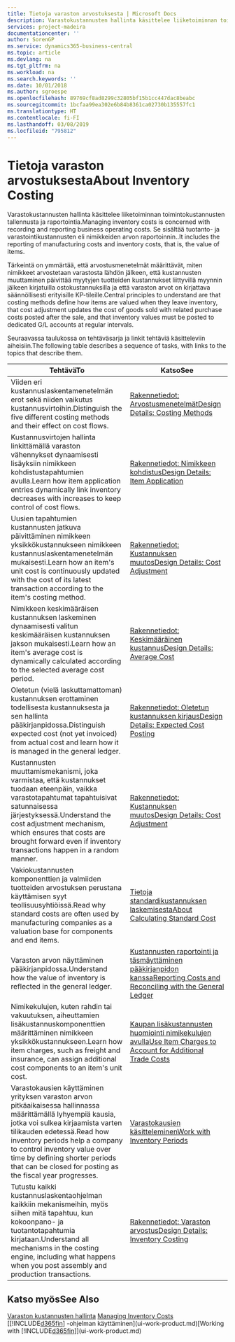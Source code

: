```yaml
---
title: Tietoja varaston arvostuksesta | Microsoft Docs
description: Varastokustannusten hallinta käsittelee liiketoiminnan toimintokustannusten tallennusta ja raportointia. Se sisältää tuotanto- ja varastointikustannusten eli nimikkeiden arvon raportoinnin..
services: project-madeira
documentationcenter: ''
author: SorenGP
ms.service: dynamics365-business-central
ms.topic: article
ms.devlang: na
ms.tgt_pltfrm: na
ms.workload: na
ms.search.keywords: ''
ms.date: 10/01/2018
ms.author: sgroespe
ms.openlocfilehash: 89769cf8ad8299c32805bf15b1cc447dac8beabc
ms.sourcegitcommit: 1bcfaa99ea302e6b84b8361ca02730b135557fc1
ms.translationtype: HT
ms.contentlocale: fi-FI
ms.lasthandoff: 03/08/2019
ms.locfileid: "795812"
---
```

# <a name="about-inventory-costing"></a><span data-ttu-id="772a9-104">Tietoja varaston arvostuksesta</span><span class="sxs-lookup"><span data-stu-id="772a9-104">About Inventory Costing</span></span>
<span data-ttu-id="772a9-105">Varastokustannusten hallinta käsittelee liiketoiminnan toimintokustannusten tallennusta ja raportointia.</span><span class="sxs-lookup"><span data-stu-id="772a9-105">Managing inventory costs is concerned with recording and reporting business operating costs.</span></span> <span data-ttu-id="772a9-106">Se sisältää tuotanto- ja varastointikustannusten eli nimikkeiden arvon raportoinnin..</span><span class="sxs-lookup"><span data-stu-id="772a9-106">It includes the reporting of manufacturing costs and inventory costs, that is, the value of items.</span></span>  

 <span data-ttu-id="772a9-107">Tärkeintä on ymmärtää, että arvostusmenetelmät määrittävät, miten nimikkeet arvostetaan varastosta lähdön jälkeen, että kustannusten muuttaminen päivittää myytyjen tuotteiden kustannukset liittyvillä myynnin jälkeen kirjatuilla ostokustannuksilla ja että varaston arvot on kirjattava säännöllisesti erityisille KP-tileille.</span><span class="sxs-lookup"><span data-stu-id="772a9-107">Central principles to understand are that costing methods define how items are valued when they leave inventory, that cost adjustment updates the cost of goods sold with related purchase costs posted after the sale, and that inventory values must be posted to dedicated G/L accounts at regular intervals.</span></span>  

 <span data-ttu-id="772a9-108">Seuraavassa taulukossa on tehtäväsarja ja linkit tehtäviä käsitteleviin aiheisiin.</span><span class="sxs-lookup"><span data-stu-id="772a9-108">The following table describes a sequence of tasks, with links to the topics that describe them.</span></span>   

|<span data-ttu-id="772a9-109">**Tehtävä**</span><span class="sxs-lookup"><span data-stu-id="772a9-109">**To**</span></span>|<span data-ttu-id="772a9-110">**Katso**</span><span class="sxs-lookup"><span data-stu-id="772a9-110">**See**</span></span>|  
|------------|-------------|  
|<span data-ttu-id="772a9-111">Viiden eri kustannuslaskentamenetelmän erot sekä niiden vaikutus kustannusvirtoihin.</span><span class="sxs-lookup"><span data-stu-id="772a9-111">Distinguish the five different costing methods and their effect on cost flows.</span></span>|[<span data-ttu-id="772a9-112">Rakennetiedot: Arvostusmenetelmät</span><span class="sxs-lookup"><span data-stu-id="772a9-112">Design Details: Costing Methods</span></span>](design-details-costing-methods.md)|  
|<span data-ttu-id="772a9-113">Kustannusvirtojen hallinta linkittämällä varaston vähennykset dynaamisesti lisäyksiin nimikkeen kohdistustapahtumien avulla.</span><span class="sxs-lookup"><span data-stu-id="772a9-113">Learn how item application entries dynamically link inventory decreases with increases to keep control of cost flows.</span></span>|[<span data-ttu-id="772a9-114">Rakennetiedot: Nimikkeen kohdistus</span><span class="sxs-lookup"><span data-stu-id="772a9-114">Design Details: Item Application</span></span>](design-details-item-application.md)|  
|<span data-ttu-id="772a9-115">Uusien tapahtumien kustannusten jatkuva päivittäminen nimikkeen yksikkökustannukseen nimikkeen kustannuslaskentamenetelmän mukaisesti.</span><span class="sxs-lookup"><span data-stu-id="772a9-115">Learn how an item's unit cost is continuously updated with the cost of its latest transaction according to the item's costing method.</span></span>|[<span data-ttu-id="772a9-116">Rakennetiedot: Kustannuksen muutos</span><span class="sxs-lookup"><span data-stu-id="772a9-116">Design Details: Cost Adjustment</span></span>](design-details-cost-adjustment.md)|  
|<span data-ttu-id="772a9-117">Nimikkeen keskimääräisen kustannuksen laskeminen dynaamisesti valitun keskimääräisen kustannuksen jakson mukaisesti.</span><span class="sxs-lookup"><span data-stu-id="772a9-117">Learn how an item's average cost is dynamically calculated according to the selected average cost period.</span></span>|[<span data-ttu-id="772a9-118">Rakennetiedot: Keskimääräinen kustannus</span><span class="sxs-lookup"><span data-stu-id="772a9-118">Design Details: Average Cost</span></span>](design-details-average-cost.md)|  
|<span data-ttu-id="772a9-119">Oletetun (vielä laskuttamattoman) kustannuksen erottaminen todellisesta kustannuksesta ja sen hallinta pääkirjanpidossa.</span><span class="sxs-lookup"><span data-stu-id="772a9-119">Distinguish expected cost (not yet invoiced) from actual cost and learn how it is managed in the general ledger.</span></span>|[<span data-ttu-id="772a9-120">Rakennetiedot: Oletetun kustannuksen kirjaus</span><span class="sxs-lookup"><span data-stu-id="772a9-120">Design Details: Expected Cost Posting</span></span>](design-details-expected-cost-posting.md)|  
|<span data-ttu-id="772a9-121">Kustannusten muuttamismekanismi, joka varmistaa, että kustannukset tuodaan eteenpäin, vaikka varastotapahtumat tapahtuisivat satunnaisessa järjestyksessä.</span><span class="sxs-lookup"><span data-stu-id="772a9-121">Understand the cost adjustment mechanism, which ensures that costs are brought forward even if inventory transactions happen in a random manner.</span></span>|[<span data-ttu-id="772a9-122">Rakennetiedot: Kustannuksen muutos</span><span class="sxs-lookup"><span data-stu-id="772a9-122">Design Details: Cost Adjustment</span></span>](design-details-cost-adjustment.md)|  
|<span data-ttu-id="772a9-123">Vakiokustannusten komponenttien ja valmiiden tuotteiden arvostuksen perustana käyttämisen syyt teollisuusyhtiöissä.</span><span class="sxs-lookup"><span data-stu-id="772a9-123">Read why standard costs are often used by manufacturing companies as a valuation base for components and end items.</span></span>|[<span data-ttu-id="772a9-124">Tietoja standardikustannuksen laskemisesta</span><span class="sxs-lookup"><span data-stu-id="772a9-124">About Calculating Standard Cost</span></span>](finance-about-calculating-standard-cost.md)|  
|<span data-ttu-id="772a9-125">Varaston arvon näyttäminen pääkirjanpidossa.</span><span class="sxs-lookup"><span data-stu-id="772a9-125">Understand how the value of inventory is reflected in the general ledger.</span></span>|[<span data-ttu-id="772a9-126">Kustannusten raportointi ja täsmäyttäminen pääkirjanpidon kanssa</span><span class="sxs-lookup"><span data-stu-id="772a9-126">Reporting Costs and Reconciling with the General Ledger</span></span>](finance-report-costs-and-reconcile-with-the-general-ledger.md)|  
|<span data-ttu-id="772a9-127">Nimikekulujen, kuten rahdin tai vakuutuksen, aiheuttamien lisäkustannuskomponenttien määrittäminen nimikkeen yksikkökustannukseen.</span><span class="sxs-lookup"><span data-stu-id="772a9-127">Learn how item charges, such as freight and insurance, can assign additional cost components to an item's unit cost.</span></span>|[<span data-ttu-id="772a9-128">Kaupan lisäkustannusten huomiointi nimikekulujen avulla</span><span class="sxs-lookup"><span data-stu-id="772a9-128">Use Item Charges to Account for Additional Trade Costs</span></span>](payables-how-assign-item-charges.md)|  
|<span data-ttu-id="772a9-129">Varastokausien käyttäminen yrityksen varaston arvon pitkäaikaisessa hallinnassa määrittämällä lyhyempiä kausia, jotka voi sulkea kirjaamista varten tilikauden edetessä.</span><span class="sxs-lookup"><span data-stu-id="772a9-129">Read how inventory periods help a company to control inventory value over time by defining shorter periods that can be closed for posting as the fiscal year progresses.</span></span>|[<span data-ttu-id="772a9-130">Varastokausien käsitteleminen</span><span class="sxs-lookup"><span data-stu-id="772a9-130">Work with Inventory Periods</span></span>](finance-how-to-work-with-inventory-periods.md)|  
|<span data-ttu-id="772a9-131">Tutustu kaikki kustannuslaskentaohjelman kaikkiin mekanismeihin, myös siihen mitä tapahtuu, kun kokoonpano- ja tuotantotapahtumia kirjataan.</span><span class="sxs-lookup"><span data-stu-id="772a9-131">Understand all mechanisms in the costing engine, including what happens when you post assembly and production transactions.</span></span>|[<span data-ttu-id="772a9-132">Rakennetiedot: Varaston arvostus</span><span class="sxs-lookup"><span data-stu-id="772a9-132">Design Details: Inventory Costing</span></span>](design-details-inventory-costing.md)|

## <a name="see-also"></a><span data-ttu-id="772a9-133">Katso myös</span><span class="sxs-lookup"><span data-stu-id="772a9-133">See Also</span></span>
<span data-ttu-id="772a9-134">[Varaston kustannusten hallinta](finance-manage-inventory-costs.md)  </span><span class="sxs-lookup"><span data-stu-id="772a9-134">[Managing Inventory Costs](finance-manage-inventory-costs.md)  </span></span>  
<span data-ttu-id="772a9-135">[[!INCLUDE[d365fin](includes/d365fin_md.md)] -ohjelman käyttäminen](ui-work-product.md)</span><span class="sxs-lookup"><span data-stu-id="772a9-135">[Working with [!INCLUDE[d365fin](includes/d365fin_md.md)]](ui-work-product.md)</span></span>
